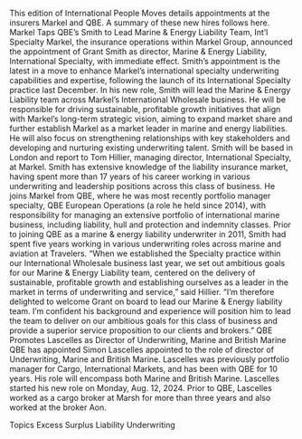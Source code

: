 This edition of International People Moves details appointments at the insurers Markel and QBE.
A summary of these new hires follows here.
Markel Taps QBE’s Smith to Lead Marine & Energy Liability Team, Int’l Specialty
Markel, the insurance operations within Markel Group, announced the appointment of Grant Smith as director, Marine & Energy Liability, International Specialty, with immediate effect.
Smith’s appointment is the latest in a move to enhance Markel’s international specialty underwriting capabilities and expertise, following the launch of its International Specialty practice last December.
In his new role, Smith will lead the Marine & Energy Liability team across Markel’s International Wholesale business. He will be responsible for driving sustainable, profitable growth initiatives that align with Markel’s long-term strategic vision, aiming to expand market share and further establish Markel as a market leader in marine and energy liabilities. He will also focus on strengthening relationships with key stakeholders and developing and nurturing existing underwriting talent.
Smith will be based in London and report to Tom Hillier, managing director, International Specialty, at Markel.
Smith has extensive knowledge of the liability insurance market, having spent more than 17 years of his career working in various underwriting and leadership positions across this class of business. He joins Markel from QBE, where he was most recently portfolio manager specialty, QBE European Operations (a role he held since 2014), with responsibility for managing an extensive portfolio of international marine business, including liability, hull and protection and indemnity classes. Prior to joining QBE as a marine & energy liability underwriter in 2011, Smith had spent five years working in various underwriting roles across marine and aviation at Travelers.
“When we established the Specialty practice within our International Wholesale business last year, we set out ambitious goals for our Marine & Energy Liability team, centered on the delivery of sustainable, profitable growth and establishing ourselves as a leader in the market in terms of underwriting and service,” said Hillier.
“I’m therefore delighted to welcome Grant on board to lead our Marine & Energy liability team. I’m confident his background and experience will position him to lead the team to deliver on our ambitious goals for this class of business and provide a superior service proposition to our clients and brokers.”
QBE Promotes Lascelles as Director of Underwriting, Marine and British Marine
QBE has appointed Simon Lascelles appointed to the role of director of Underwriting, Marine and British Marine.
Lascelles was previously portfolio manager for Cargo, International Markets, and has been with QBE for 10 years. His role will encompass both Marine and British Marine.
Lascelles started his new role on Monday, Aug. 12, 2024.
Prior to QBE, Lascelles worked as a cargo broker at Marsh for more than three years and also worked at the broker Aon.

Topics
Excess Surplus
Liability
Underwriting
